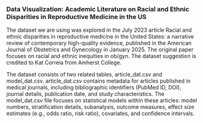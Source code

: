 ### Data Visualization: Academic Literature on Racial and Ethnic Disparities in Reproductive Medicine in the US
The dataset we are using was explored in the July 2023 article Racial and ethnic disparities in reproductive medicine in the United States: a narrative review of contemporary high-quality evidence, published in the American Journal of Obstetrics and Gynecology in January 2025. The original paper focuses on racial and ethnic inequities in ob/gyn. The dataset suggestion is credited to Kat Correia from Amherst College.

The dataset consists of two related tables, article_dat.csv and model_dat.csv. article_dat.csv contains metadata for articles published in medical journals, including bibliographic identifiers (PubMed ID, DOI), journal details, publication date, and study characteristics. The model_dat.csv file focuses on statistical models within these articles: model numbers, stratification details, subanalysis, outcome measures, effect size estimates (e.g., odds ratio, risk ratio), covariates, and confidence intervals.
